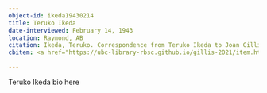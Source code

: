 ```yaml
---
object-id: ikeda19430214
title: Teruko Ikeda
date-interviewed: February 14, 1943
location: Raymond, AB
citation: Ikeda, Teruko. Correspondence from Teruko Ikeda to Joan Gillis. 14 February 1943. RBSC-ARC-1786-02-25. Joan Gillis fonds. University of British Columbia Library Rare Books and Special Collections, Vancouver, Canada.
cbitem: <a href="https://ubc-library-rbsc.github.io/gillis-2021/item.html?id=gillis030">View Item</a>

---
```


Teruko Ikeda bio here
